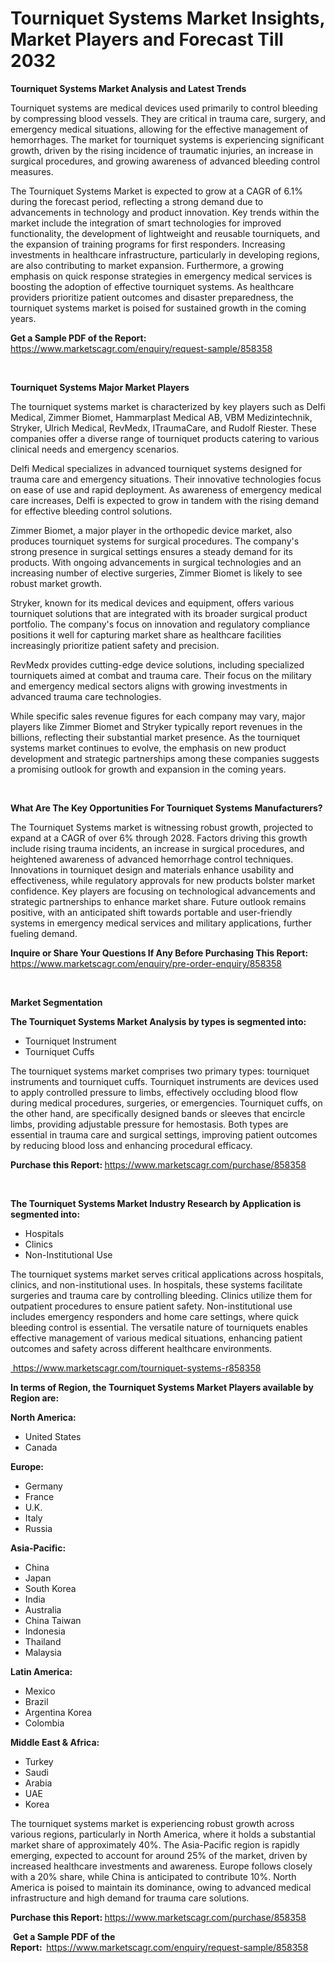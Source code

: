 <p><h1>Tourniquet Systems Market Insights, Market Players and Forecast Till 2032</h1></p><p><strong>Tourniquet Systems Market Analysis and Latest Trends</strong></p>
<p><p>Tourniquet systems are medical devices used primarily to control bleeding by compressing blood vessels. They are critical in trauma care, surgery, and emergency medical situations, allowing for the effective management of hemorrhages. The market for tourniquet systems is experiencing significant growth, driven by the rising incidence of traumatic injuries, an increase in surgical procedures, and growing awareness of advanced bleeding control measures.</p><p>The Tourniquet Systems Market is expected to grow at a CAGR of 6.1% during the forecast period, reflecting a strong demand due to advancements in technology and product innovation. Key trends within the market include the integration of smart technologies for improved functionality, the development of lightweight and reusable tourniquets, and the expansion of training programs for first responders. Increasing investments in healthcare infrastructure, particularly in developing regions, are also contributing to market expansion. Furthermore, a growing emphasis on quick response strategies in emergency medical services is boosting the adoption of effective tourniquet systems. As healthcare providers prioritize patient outcomes and disaster preparedness, the tourniquet systems market is poised for sustained growth in the coming years.</p></p>
<p><strong>Get a Sample PDF of the Report:&nbsp;</strong> <a href="https://www.marketscagr.com/enquiry/request-sample/858358?utm_campaign=2110&utm_medium=2&utm_source=Github&utm_content=ia&utm_term=13042025&utm_id=tourniquet-systems">https://www.marketscagr.com/enquiry/request-sample/858358</a></p>
<p>&nbsp;</p>
<p><strong>Tourniquet Systems Major Market Players</strong></p>
<p><p>The tourniquet systems market is characterized by key players such as Delfi Medical, Zimmer Biomet, Hammarplast Medical AB, VBM Medizintechnik, Stryker, Ulrich Medical, RevMedx, ITraumaCare, and Rudolf Riester. These companies offer a diverse range of tourniquet products catering to various clinical needs and emergency scenarios.</p><p>Delfi Medical specializes in advanced tourniquet systems designed for trauma care and emergency situations. Their innovative technologies focus on ease of use and rapid deployment. As awareness of emergency medical care increases, Delfi is expected to grow in tandem with the rising demand for effective bleeding control solutions.</p><p>Zimmer Biomet, a major player in the orthopedic device market, also produces tourniquet systems for surgical procedures. The company's strong presence in surgical settings ensures a steady demand for its products. With ongoing advancements in surgical technologies and an increasing number of elective surgeries, Zimmer Biomet is likely to see robust market growth.</p><p>Stryker, known for its medical devices and equipment, offers various tourniquet solutions that are integrated with its broader surgical product portfolio. The company's focus on innovation and regulatory compliance positions it well for capturing market share as healthcare facilities increasingly prioritize patient safety and precision.</p><p>RevMedx provides cutting-edge device solutions, including specialized tourniquets aimed at combat and trauma care. Their focus on the military and emergency medical sectors aligns with growing investments in advanced trauma care technologies.</p><p>While specific sales revenue figures for each company may vary, major players like Zimmer Biomet and Stryker typically report revenues in the billions, reflecting their substantial market presence. As the tourniquet systems market continues to evolve, the emphasis on new product development and strategic partnerships among these companies suggests a promising outlook for growth and expansion in the coming years.</p></p>
<p>&nbsp;</p>
<p><strong>What Are The Key Opportunities For Tourniquet Systems Manufacturers?</strong></p>
<p><p>The Tourniquet Systems market is witnessing robust growth, projected to expand at a CAGR of over 6% through 2028. Factors driving this growth include rising trauma incidents, an increase in surgical procedures, and heightened awareness of advanced hemorrhage control techniques. Innovations in tourniquet design and materials enhance usability and effectiveness, while regulatory approvals for new products bolster market confidence. Key players are focusing on technological advancements and strategic partnerships to enhance market share. Future outlook remains positive, with an anticipated shift towards portable and user-friendly systems in emergency medical services and military applications, further fueling demand.</p></p>
<p><strong>Inquire or Share Your Questions If Any Before Purchasing This Report:</strong> <a href="https://www.marketscagr.com/enquiry/pre-order-enquiry/858358?utm_campaign=2110&utm_medium=2&utm_source=Github&utm_content=ia&utm_term=13042025&utm_id=tourniquet-systems">https://www.marketscagr.com/enquiry/pre-order-enquiry/858358</a></p>
<p>&nbsp;</p>
<p><strong>Market Segmentation</strong></p>
<p><strong>The Tourniquet Systems Market Analysis by types is segmented into:</strong></p>
<p><ul><li>Tourniquet Instrument</li><li>Tourniquet Cuffs</li></ul></p>
<p><p>The tourniquet systems market comprises two primary types: tourniquet instruments and tourniquet cuffs. Tourniquet instruments are devices used to apply controlled pressure to limbs, effectively occluding blood flow during medical procedures, surgeries, or emergencies. Tourniquet cuffs, on the other hand, are specifically designed bands or sleeves that encircle limbs, providing adjustable pressure for hemostasis. Both types are essential in trauma care and surgical settings, improving patient outcomes by reducing blood loss and enhancing procedural efficacy.</p></p>
<p><strong>Purchase this Report:&nbsp;</strong><a href="https://www.marketscagr.com/purchase/858358?utm_campaign=2110&utm_medium=2&utm_source=Github&utm_content=ia&utm_term=13042025&utm_id=tourniquet-systems">https://www.marketscagr.com/purchase/858358</a></p>
<p>&nbsp;</p>
<p><strong>The Tourniquet Systems Market Industry Research by Application is segmented into:</strong></p>
<p><ul><li>Hospitals</li><li>Clinics</li><li>Non-Institutional Use</li></ul></p>
<p><p>The tourniquet systems market serves critical applications across hospitals, clinics, and non-institutional uses. In hospitals, these systems facilitate surgeries and trauma care by controlling bleeding. Clinics utilize them for outpatient procedures to ensure patient safety. Non-institutional use includes emergency responders and home care settings, where quick bleeding control is essential. The versatile nature of tourniquets enables effective management of various medical situations, enhancing patient outcomes and safety across different healthcare environments.</p></p>
<p><a href="https://www.marketscagr.com/tourniquet-systems-r858358?utm_campaign=2110&utm_medium=2&utm_source=Github&utm_content=ia&utm_term=13042025&utm_id=tourniquet-systems">&nbsp;https://www.marketscagr.com/tourniquet-systems-r858358</a></p>
<p><strong>In terms of Region, the Tourniquet Systems Market Players available by Region are:</strong></p>
<p>
    <p> <strong> North America: </strong>
        <ul>
            <li>United States</li>
            <li>Canada</li>
        </ul>
        </p> 
    <p> <strong> Europe: </strong>
        <ul>
            <li>Germany</li>
            <li>France</li>
            <li>U.K.</li>
            <li>Italy</li>
            <li>Russia</li>
        </ul>
        </p> 
    <p> <strong> Asia-Pacific: </strong>
        <ul>
            <li>China</li>
            <li>Japan</li>
            <li>South Korea</li>
            <li>India</li>
            <li>Australia</li>
            <li>China Taiwan</li>
            <li>Indonesia</li>
            <li>Thailand</li>
            <li>Malaysia</li>
        </ul>
        </p> 
    <p> <strong> Latin America: </strong>
        <ul>
            <li>Mexico</li>
            <li>Brazil</li>
            <li>Argentina Korea</li>
            <li>Colombia</li>
        </ul>
        </p> 
    <p> <strong> Middle East & Africa: </strong>
        <ul>
            <li>Turkey</li>
            <li>Saudi</li>
            <li>Arabia</li>
            <li>UAE</li>
            <li>Korea</li>
        </ul>
    </p>
    </p>
<p><p>The tourniquet systems market is experiencing robust growth across various regions, particularly in North America, where it holds a substantial market share of approximately 40%. The Asia-Pacific region is rapidly emerging, expected to account for around 25% of the market, driven by increased healthcare investments and awareness. Europe follows closely with a 20% share, while China is anticipated to contribute 10%. North America is poised to maintain its dominance, owing to advanced medical infrastructure and high demand for trauma care solutions.</p></p>
<p><strong>Purchase this Report: </strong><a href="https://www.marketscagr.com/purchase/858358?utm_campaign=2110&utm_medium=2&utm_source=Github&utm_content=ia&utm_term=13042025&utm_id=tourniquet-systems">https://www.marketscagr.com/purchase/858358</a></p>
<p>&nbsp;<strong>Get a Sample PDF of the Report:&nbsp;&nbsp;</strong><a href="https://www.marketscagr.com/enquiry/request-sample/858358?utm_campaign=2110&utm_medium=2&utm_source=Github&utm_content=ia&utm_term=13042025&utm_id=tourniquet-systems">https://www.marketscagr.com/enquiry/request-sample/858358</a></p>
<p><strong></strong></p>
<p><p></p><p></p><p></p></p>
